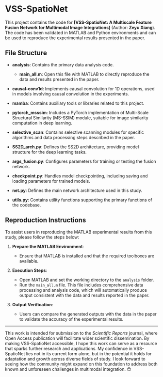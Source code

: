 # VSS-SpatioNet

This project contains the code for **[VSS-SpatioNet: A Multiscale Feature Fusion Network for Multimodal Image Integrations]** (Author: **Zeyu Xiang**). The code has been validated in MATLAB and Python environments and can be used to reproduce the experimental results presented in the paper.

## File Structure

- **analysis**: Contains the primary data analysis code.
  - **main_all.m**: Open this file with MATLAB to directly reproduce the data and results presented in the paper.

- **causal-conv1d**: Implements causal convolution for 1D operations, used in models involving causal convolution in the experiments.

- **mamba**: Contains auxiliary tools or libraries related to this project.

- **pytorch_msssim**: Includes a PyTorch implementation of Multi-Scale Structural Similarity (MS-SSIM) module, suitable for image similarity computation in deep learning.

- **selective_scan**: Contains selective scanning modules for specific algorithms and data processing steps described in the paper.

- **SS2D_arch.py**: Defines the SS2D architecture, providing model structure for the deep learning tasks.

- **args_fusion.py**: Configures parameters for training or testing the fusion network.

- **checkpoint.py**: Handles model checkpointing, including saving and loading parameters for trained models.

- **net.py**: Defines the main network architecture used in this study.

- **utils.py**: Contains utility functions supporting the primary functions of the codebase.

## Reproduction Instructions

To assist users in reproducing the MATLAB experimental results from this study, please follow the steps below:

1. **Prepare the MATLAB Environment**:
   - Ensure that MATLAB is installed and that the required toolboxes are available.

2. **Execution Steps**:
   - Open MATLAB and set the working directory to the `analysis` folder.
   - Run the `main_all.m` file. This file includes comprehensive data processing and analysis code, which will automatically produce output consistent with the data and results reported in the paper.

3. **Output Verification**:
   - Users can compare the generated outputs with the data in the paper to validate the accuracy of the experimental results.


---

This work is intended for submission to the *Scientific Reports* journal, where Open Access publication will facilitate wider scientific dissemination. By making VSS-SpatioNet accessible, I hope this work can serve as a resource that sparks further research and applications. My confidence in VSS-SpatioNet lies not in its current form alone, but in the potential it holds for adaptation and growth across diverse fields of study. I look forward to seeing how the community might expand on this foundation to address both known and unforeseen challenges in multimodal integration. 😊
